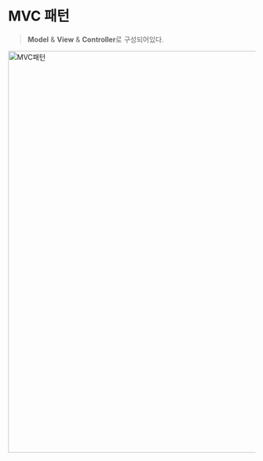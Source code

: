 # MVC 패턴

> **Model** & **View** & **Controller**로 구성되어있다.
<img width="817" alt="MVC패턴" src="https://user-images.githubusercontent.com/64394744/135588646-26c855c3-4795-49fb-ad51-44affe96c98a.png">
